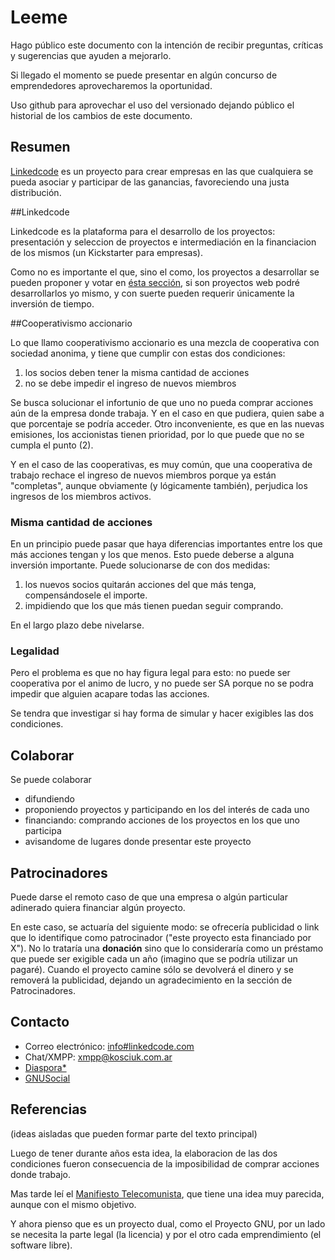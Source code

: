 
# Leeme

Hago público este documento con la intención de recibir preguntas, críticas y sugerencias que ayuden a mejorarlo.

Si llegado el momento se puede presentar en algún concurso de emprendedores aprovecharemos la oportunidad.

Uso github para aprovechar el uso del versionado dejando público el historial de los cambios de este documento. 

## Resumen

[Linkedcode](http://www.linkedcode.com) es un proyecto para crear empresas en las que cualquiera se pueda asociar y participar de las ganancias, favoreciendo una justa distribución.

##Linkedcode

Linkedcode es la plataforma para el desarrollo de los proyectos: presentación y seleccion de proyectos e intermediación en la financiacion de los mismos (un Kickstarter para empresas).

Como no es importante el que, sino el como, los proyectos a desarrollar se pueden proponer y votar en [ésta sección](http://idea.linkedcode.com), si son proyectos web podré desarrollarlos yo mismo, y con suerte pueden requerir únicamente la inversión de tiempo. 

##Cooperativismo accionario

Lo que llamo cooperativismo accionario es una mezcla de cooperativa con sociedad anonima, y tiene que cumplir con estas dos condiciones:

1. los socios deben tener la misma cantidad de acciones
2. no se debe impedir el ingreso de nuevos miembros

Se busca solucionar el infortunio de que uno no pueda comprar acciones aún de la empresa donde trabaja. Y en el caso en que pudiera, quien sabe a que porcentaje se podría acceder. Otro inconveniente, es que en las nuevas emisiones, los accionistas tienen prioridad, por lo que puede que no se cumpla el punto (2). 

Y en el caso de las cooperativas, es muy común, que una cooperativa de trabajo rechace el ingreso de nuevos miembros porque ya están "completas", aunque obviamente (y lógicamente también), perjudica los ingresos de los miembros activos.

### Misma cantidad de acciones

En un principio puede pasar que haya diferencias importantes entre los que más acciones tengan y los que menos. Esto puede deberse a alguna inversión importante. Puede solucionarse de con dos medidas:

1. los nuevos socios quitarán acciones del que más tenga, compensándosele el importe.
2. impidiendo que los que más tienen puedan seguir comprando.

En el largo plazo debe nivelarse.

### Legalidad

Pero el problema es que no hay figura legal para esto: no puede ser cooperativa por el animo de lucro, y no puede ser SA porque no se podra impedir que alguien acapare todas las acciones.

Se tendra que investigar si hay forma de simular y hacer exigibles las dos condiciones.

## Colaborar

Se puede colaborar

* difundiendo
* proponiendo proyectos y participando en los del interés de cada uno
* financiando: comprando acciones de los proyectos en los que uno participa
* avisandome de lugares donde presentar este proyecto

## Patrocinadores
  
Puede darse el remoto caso de que una empresa o algún particular adinerado quiera financiar algún proyecto. 

En este caso, se actuaría del siguiente modo: se ofrecería publicidad o link que lo identifique como patrocinador ("este proyecto esta financiado por X"). No lo trataría una **donación** sino que lo consideraría como un préstamo que puede ser exigible cada un año (imagino que se podría utilizar un pagaré). Cuando el proyecto camine sólo se devolverá el dinero y se removerá la publicidad, dejando un agradecimiento en la sección de Patrocinadores.

## Contacto

- Correo electrónico: [info#linkedcode.com](mailto:info[arroba]linkedcode.com)
- Chat/XMPP: xmpp@kosciuk.com.ar
- [Diaspora*](https://joindiaspora.com/u/kosciuk)
- [GNUSocial](https://lamatriz.org/kosciuk)

## Referencias

(ideas aisladas que pueden formar parte del texto principal)

Luego de tener durante años esta idea, la elaboracion de las dos condiciones fueron consecuencia de la imposibilidad de comprar acciones donde trabajo. 

Mas tarde leí el [Manifiesto Telecomunista](http://endefensadelsl.org/manifiesto_telecomunista.html), que tiene una idea muy parecida, aunque con el mismo objetivo.

Y ahora pienso que es un proyecto dual, como el Proyecto GNU, por un lado se necesita la parte legal (la licencia) y por el otro cada emprendimiento (el software libre).


